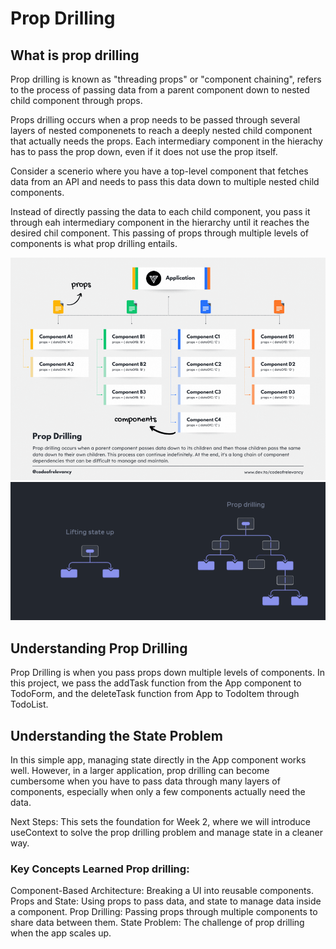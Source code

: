 # Prop Drilling

## What is prop drilling

Prop drilling is known as "threading props" or "component chaining", refers to the process of passing data from a parent component down to nested child component through props.

Props drilling occurs when a prop needs to be passed through several layers of nested componenets to reach a deeply nested child component that actually needs the props. Each intermediary component in the hierachy has to pass the prop down, even if it does not use the prop itself.

Consider a scenerio where you have a top-level component that fetches data from an API and needs to pass this data down to multiple nested child components.

Instead of directly passing the data to each child component, you pass it through eah intermediary component in the hierarchy until it reaches the desired chil component. This passing of props through multiple levels of components is what prop drilling entails.

![alt text](image.png)
![alt text](./src/assets/image2.png)
## Understanding Prop Drilling
Prop Drilling is when you pass props down multiple levels of components. In this project, we pass the addTask function from the App component to TodoForm, and the deleteTask function from App to TodoItem through TodoList.
## Understanding the State Problem
In this simple app, managing state directly in the App component works well. However, in a larger application, prop drilling can become cumbersome when you have to pass data through many layers of components, especially when only a few components actually need the data.

Next Steps: This sets the foundation for Week 2, where we will introduce useContext to solve the prop drilling problem and manage state in a cleaner way.

### Key Concepts Learned Prop drilling:
Component-Based Architecture: Breaking a UI into reusable components.
Props and State: Using props to pass data, and state to manage data inside a component.
Prop Drilling: Passing props through multiple components to share data between them.
State Problem: The challenge of prop drilling when the app scales up.